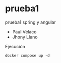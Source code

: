 # prueba1
prueba1 spring y angular

- Paul Velaco
- Jhony Llano

Ejecución
```
docker compose up -d
```
